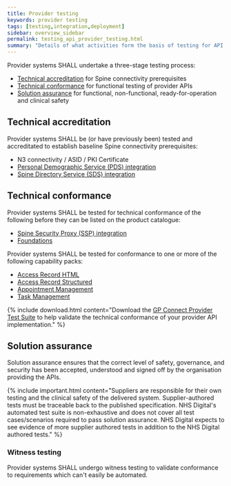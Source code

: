 ```yaml
---
title: Provider testing
keywords: provider testing
tags: [testing,integration,deployment]
sidebar: overview_sidebar
permalink: testing_api_provider_testing.html
summary: "Details of what activities form the basis of testing for API provider systems"
---
```


Provider systems SHALL undertake a three-stage testing process:

- [Technical accreditation](testing_api_provider_testing.html#technicalaccreditation) for Spine connectivity prerequisites
- [Technical conformance](testing_api_provider_testing.html#technicalconformance) for functional testing of provider APIs
- [Solution assurance](testing_api_provider_testing.html#solutionassurance) for functional, non-functional, ready-for-operation and clinical safety

## Technical accreditation ##

Provider systems SHALL be (or have previously been) tested and accreditated to establish baseline Spine connectivity prerequisites:

 - N3 connectivity / ASID / PKI Certificate
 - [Personal Demographic Service (PDS) integration](integration_personal_demographic_service.html)
 - [Spine Directory Service (SDS) integration](integration_spine_directory_service.html)

## Technical conformance ##

Provider systems SHALL be tested for technical conformance of the following before they can be listed on the product catalogue:

 - [Spine Security Proxy (SSP) integration](integration_spine_security_proxy.html)
 - [Foundations](foundations.html)

Provider systems SHALL be tested for conformance to one or more of the following capability packs:

 - [Access Record HTML](accessrecord.html)
 - [Access Record Structured](accessrecord_rest.html)
 - [Appointment Management](appointments.html)
 - [Task Management](tasks.html)

{% include download.html content="Download the [GP Connect Provider Test Suite](https://github.com/nhsconnect/gpconnect-provider-testing) to help validate the technical conformance of your provider API implementation." %}

## Solution assurance ##

Solution assurance ensures that the correct level of safety, governance, and security has been accepted, understood and signed off by the organisation providing the APIs.

{% include important.html content="Suppliers are responsible for their own testing and the clinical safety of the delivered system. Supplier-authored tests must be traceable back to the published specification. NHS Digital's automated test suite is non-exhaustive and does not cover all test cases/scenarios required to pass solution assurance. NHS Digital expects to see evidence of more supplier authored tests in addition to the NHS Digital authored tests." %}

### Witness testing ###

Provider systems SHALL undergo witness testing to validate conformance to requirements which can't easily be automated.

